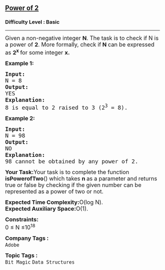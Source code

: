 <h2><a href="https://practice.geeksforgeeks.org/problems/power-of-2-1587115620/1">Power of 2</a></h2><h3>Difficulty Level : Basic</h3><hr><div class="problems_problem_content__Xm_eO"><p><span style="font-size: 18px;">Given a non-negative integer <strong>N</strong>. The task is to check if N is a power of <strong>2</strong>. More formally, check if<strong> N </strong>can be expressed as <strong>2<sup>x</sup> </strong>for some integer <strong>x.</strong></span></p>
<p><span style="font-size: 18px;"><strong>Example 1:</strong></span></p>
<pre><span style="font-size: 18px;"><strong>Input: <br></strong>N = 8
<strong>Output: <br></strong>YES
<strong>Explanation:<br></strong>8 is equal to 2 raised to 3 (2<sup>3</sup> = 8).</span></pre>
<p><span style="font-size: 18px;"><strong>Example 2:</strong></span></p>
<pre><span style="font-size: 18px;"><strong>Input: <br></strong>N = 98
<strong>Output: <br></strong>NO
<strong>Explanation: <br></strong>98 cannot be obtained by any power of 2.</span></pre>
<p><span style="font-size: 18px;"><strong>Your Task:</strong>Your task is to complete the function <strong>isPowerofTwo</strong>() which takes <strong>n </strong>as a parameter and returns true or false by checking if the given number can be represented as a power of two or not.</span></p>
<p><span style="font-size: 18px;"><strong>Expected Time Complexity:</strong>O(log N).<br><strong>Expected Auxiliary Space:</strong>O(1).</span></p>
<p><span style="font-size: 18px;"><strong>Constraints:</strong><br>0 ≤ N ≤10<sup>18</sup></span></p></div><p><span style=font-size:18px><strong>Company Tags : </strong><br><code>Adobe</code>&nbsp;<br><p><span style=font-size:18px><strong>Topic Tags : </strong><br><code>Bit Magic</code>&nbsp;<code>Data Structures</code>&nbsp;